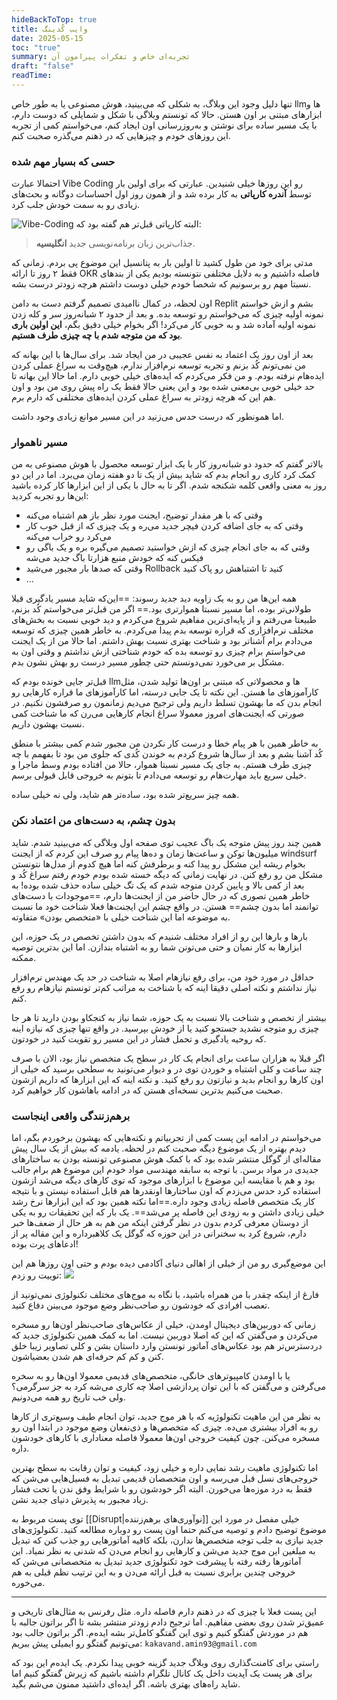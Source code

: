 ```yaml
---
hideBackToTop: true
title: وایب کُدینگ
date: 2025-05-15
toc: "true"
summary: تجربه‌ای خاص و تفکرات پیرامون آن
draft: "false"
readTime:
---
```

تنها دلیل وجود این وبلاگ، به شکلی که می‌بینید، هوش مصنوعی یا به طور خاص llmها و ابزارهای مبتنی بر اون هستن. حالا که تونستم وبلاگی با شکل و شمایلی که دوست دارم، با یک مسیر ساده برای نوشتن و به‌روزرسانی اون ایجاد کنم، می‌خواستم کمی از تجربه این روزهای خودم و چیزهایی که در ذهنم می‌گذره صحبت کنم.

### حسی که بسیار مهم شده
احتمالا عبارت Vibe Coding رو این روزها خیلی شنیدین. عبارتی که برای اولین بار توسط **آندره کارپاتی** به کار برده شد و از همون روز اول احساسات دوگانه و بحث‌های زیادی رو به سمت خودش جلب کرد.

![Vibe-Coding](/media/Vibe-karpathy.png)
البته کارپاتی قبل‌تر هم گفته بود که:
> جذاب‌ترین زبان برنامه‌نویسی جدید **انگلیسیه**.

مدتی برای خود من طول کشید تا اولین بار به پتانسیل این موضوع پی بردم.
زمانی که فقط ۲ روز تا ارائه OKR فاصله داشتیم و به دلایل مختلفی نتونسته بودیم یکی از بندهای نسبتا مهم رو برسونیم که شخصا خودم خیلی دوست داشتم هرچه زودتر درست بشه.

اون لحظه، در کمال ناامیدی تصمیم گرفتم دست به دامن Replit بشم و ازش خواستم نمونه اولیه چیزی که می‌خواستم رو توسعه بده. و بعد از حدود ۲ شبانه‌روز سر و کله زدن نمونه اولیه آماده شد و به خوبی کار می‌کرد!
اگر بخوام خیلی دقیق بگم، **این اولین باری بود که من متوجه شدم با چه چیزی طرف هستیم**.

بعد از اون روز یک اعتماد به نفس عجیبی در من ایجاد شد. برای سال‌ها با این بهانه که من نمی‌تونم کُد بزنم و تجربه توسعه نرم‌افزار ندارم، هیچ‌وقت به سراغ عملی کردن ایده‌هام نرفته بودم. و من فکر می‌کردم که ایده‌های خیلی خوبی دارم. اما حالا این بهانه تا حد خیلی خوبی بی‌معنی شده بود و این یعنی حالا فقط یک راه پیش روی من بود و اون هم این که هرچه زودتر به سراغ عملی کردن ایده‌های مختلفی که دارم برم.

اما همونطور که درست حدس می‌زنید در این مسیر موانع زیادی وجود داشت.
### مسیر ناهموار
بالاتر گفتم که حدود دو شبانه‌روز کار با یک ابزار توسعه محصول با هوش مصنوعی به من کمک کرد کاری رو انجام بدم که شاید بیش از یک تا دو هفته زمان می‌برد. اما در این دو روز به معنی واقعی کلمه شکنجه شدم.
اگر تا به حال با یکی از این ابزارها کار کرده باشید این‌ها رو تجربه کردید:
- وقتی که با هر مقدار توضیح، ایجنت مورد نظر باز هم اشتباه می‌کنه
- وقتی که به جای اضافه کردن فیچر جدید می‌ره و یک چیزی که از قبل خوب کار می‌کرد رو خراب می‌کنه
- وقتی که به جای انجام چیزی که ازش خواستید تصمیم می‌گیره بره و یک باگی رو فیکس کنه که خودش منبع هزارتا باگ جدید می‌شه
- وقتی که صدها بار مجبور می‌شید Rollback کنید تا اشتباهش رو پاک کنید
- ...

همه این‌ها من رو به یک زاویه دید جدید رسوند: 
==این‌که شاید مسیر یادگیری قبلا طولانی‌تر بوده، اما مسیر نسبتا هموارتری بود.==
اگر من قبل‌تر می‌خواستم کُد بزنم، طبیعتا می‌رفتم و از پایه‌ای‌ترین مفاهیم شروع می‌کردم و دید خوبی نسبت به بخش‌های مختلف نرم‌افزاری که قراره توسعه بدم پیدا می‌کردم. به خاطر همین چیزی که توسعه می‌دادم برام آشناتر بود و شناخت بهتری نسبت بهش داشتم. اما حالا من از یک ایجنت می‌خواستم برام چیزی رو توسعه بده که خودم شناختی ازش نداشتم و وقتی اون به مشکل بر می‌خورد نمی‌دونستم حتی چطور مسیر درست رو بهش نشون بدم.

قبل‌تر جایی خونده بودم که llmها و محصولاتی که مبتنی بر اون‌ها تولید شدن، مثل کارآموزهای ما هستن. این نکته تا یک جایی درسته، اما کارآموزهای ما قراره کارهایی رو انجام بدن که ما بهشون تسلط داریم ولی ترجیح می‌دیم زمانمون رو صرفشون نکنیم.
در صورتی که ایجنت‌های امروز معمولا سراغ انجام کارهایی می‌رن که ما شناخت کمی نسبت بهشون داریم.

به خاطر همین با هر پیام خطا و درست کار نکردن من مجبور شدم کمی بیشتر با منطق کُد آشنا بشم و بعد از سال‌ها شروع کردم به خوندن کُدی که جلوی من بود تا بفهمم با چه چیزی طرف هستم. به جای یک مسیر نسبتا هموار، حالا من افتاده بودم وسط ماجرا و خیلی سریع باید مهارت‌هام رو توسعه می‌دادم تا بتونم به خروجی قابل قبولی برسم.

همه چیز سریع‌تر شده بود، ساده‌تر هم شاید، ولی نه خیلی ساده.
### بدون چشم، به دست‌های من اعتماد نکن
همین چند روز پیش متوجه یک باگ عجیب توی صفحه اول وبلاگی که می‌بینید شدم. شاید میلیون‌ها توکن و ساعت‌ها زمان و ده‌ها پیام رو صرف این کردم که از ایجنت windsurf بخوام ریشه این مشکل رو پیدا کنه و برطرفش کنه اما هیچ کدوم از مدل‌ها نتونستن مشکل من رو رفع کنن.
در نهایت زمانی که دیگه خسته شده بودم خودم رفتم سراغ کُد و بعد از کمی بالا و پایین کردن متوجه شدم که یک تگ خیلی ساده حذف شده بوده! 
به خاطر همین تصوری که در حال حاضر من از ایجنت‌ها دارم، ==موجودات با دست‌های توانمند اما بدون چشم== هستن. در واقع چشم این ایجنت‌ها فعلا شناخت خود ما نسبت به موضوعه اما این شناخت خیلی با «متخصص بودن» متفاوته.

بارها و بارها این رو از افراد مختلف شنیدم که بدون داشتن تخصص در یک حوزه، این ابزارها به کار نمیان و حتی می‌تونن شما رو به اشتباه بندازن. اما این بدترین توصیه ممکنه.

حداقل در مورد خود من، برای رفع نیازهام اصلا به شناخت در حد یک مهندس نرم‌افزار نیاز نداشتم و نکته اصلی دقیقا اینه که با شناخت به مراتب کم‌تر تونستم نیازهام رو رفع کنم.

بیشتر از تخصص و شناخت بالا نسبت به یک حوزه، شما نیاز به کنجکاو بودن دارید تا هر جا چیزی رو متوجه نشدید جستجو کنید یا از خودش بپرسید. در واقع تنها چیزی که نیازه اینه که روحیه یادگیری و تحمل فشار در این مسیر رو تقویت کنید در خودتون.

اگر قبلا به هزاران ساعت برای انجام یک کار در سطح یک متخصص نیاز بود، الان با صرف چند ساعت و کلی اشتباه و خوردن توی در و دیوار می‌تونید به سطحی برسید که خیلی از اون کارها رو انجام بدید و نیازتون رو رفع کنید. و نکته اینه که این ابزارها که داریم ازشون صحبت می‌کنیم بدترین نسخه‌ای هستن که در ادامه باهاشون کار خواهیم کرد.
### برهم‌زنندگی واقعی اینجاست
می‌خواستم در ادامه این پست کمی از تجربیاتم و نکته‌هایی که بهشون برخوردم بگم، اما دیدم بهتره از یک موضوع دیگه صحبت کنم در لحظه. یادمه که بیش از یک سال پیش مقاله‌ای از گوگل منتشر شده بود که با کمک هوش مصنوعی تونسته بودن به ساختارهای جدیدی در مواد برسن.
با توجه به سابقه مهندسی مواد خودم این موضوع هم برام جالب بود و هم با مقایسه این موضوع با ابزارهای موجود که توی کارهای دیگه می‌شد ازشون استفاده کرد حدس می‌زدم که اون ساختارها اونقدرها هم قابل استفاده نیستن و با نتیجه کار یک متخصص فاصله زیادی وجود داره.==اما نکته همین بود که این ابزارها نرخ رشد خیلی زیادی داشتن و به زودی این فاصله پر می‌شد==. 
یک بار که این تحقیقات رو به یکی از دوستان معرفی کردم بدون در نظر گرفتن اینکه من هم به هر حال از ضعف‌ها خبر دارم، شروع کرد به سخنرانی در این حوزه که گوگل یک کلاهبرداره و این مقاله پر از ادعاهای پرت بوده!

این موضع‌گیری رو من از خیلی از اهالی دنیای آکادمی دیده بودم و حتی اون روزها هم این توییت رو زدم:
![](/media/academy-dilemma.png)

فارغ از اینکه چقدر با من همراه باشید، با نگاه به موج‌های مختلف تکنولوژی نمی‌تونید از تعصب افرادی که خودشون رو صاحب‌نظر وضع موجود می‌بینن دفاع کنید.

زمانی که دوربین‌های دیجیتال اومدن، خیلی از عکاس‌های صاحب‌نظر اون‌ها رو مسخره می‌کردن و می‌گفتن که این که اصلا دوربین نیست. اما به کمک همین تکنولوژی جدید که دردسترس‌تر هم بود عکاس‌های آماتور تونستن وارد داستان بشن و کلی تصاویر زیبا خلق کنن و کم کم حرفه‌ای هم شدن بعضیاشون.

یا با اومدن کامپیوترهای خانگی، متخصص‌های قدیمی معمولا اون‌ها رو به سخره می‌گرفتن و می‌گفتن که با این توان پردازشی اصلا چه کاری می‌شه کرد به جز سرگرمی؟ ولی خب تاریخ رو همه می‌دونیم.

به نظر من این ماهیت تکنولوژیه که با هر موج جدید، توان انجام طیف وسیع‌تری از کارها رو به افراد بیشتری می‌ده. چیزی که متخصص‌ها و ذی‌نفعان وضع موجود در ابتدا اون رو مسخره می‌کنن. چون کیفیت خروجی اون‌ها معمولا فاصله معناداری با کارهای خودشون داره.

اما تکنولوژی ماهیت رشد نمایی داره و خیلی زود، کیفیت و توان رقابت به سطح بهترین خروجی‌های نسل قبل می‌رسه و اون متخصصان قدیمی تبدیل به فسیل‌هایی می‌شن که فقط به درد موزه‌ها می‌خورن. البته اگر خودشون رو با شرایط وفق ندن یا تحت فشار زیاد مجبور به پذیرش دنیای جدید نشن.

توی پست مربوط به [[Disrupt|نوآوری‌های برهم‌زننده]] خیلی مفصل در مورد این موضوع توضیح دادم و توصیه می‌کنم حتما اون پست رو دوباره مطالعه کنید. تکنولوژی‌های جدید نیازی به جلب توجه متخصص‌ها ندارن، بلکه کافیه آماتورهایی رو جذب کنن که تبدیل به مبلغین این موج جدید می‌شن و کارهایی رو انجام می‌دن که شدنی به نظر نمیاد. این آماتورها رفته رفته با پیشرفت خود تکنولوژی جدید تبدیل به متخصصانی می‌شن که خروجی چندین برابری نسبت به قبل ارائه می‌دن و به این ترتیب نظم قبلی به هم می‌خوره.

---
این پست فعلا با چیزی که در ذهنم دارم فاصله داره. مثل رفرنس به مثال‌های تاریخی و عمیق‌تر شدن روی بعضی مفاهیم. اما ترجیح دادم زودتر منتشر بشه تا اگر براتون جالبه با هم در موردش گفتگو کنیم و توی این گفتگو کامل‌تر بشه ایده‌م. اگر براتون جالب بود می‌تونیم گفتگو رو ایمیلی پیش ببریم: `kakavand.amin93@gmail.com`

راستی برای کامنت‌گذاری روی وبلاگ جدید گزینه خوبی پیدا نکردم. یک ایده‌م این بود که برای هر پست یک آپدیت داخل یک کانال تلگرام داشته باشیم که زیرش گفتگو کنیم اما شاید راه‌های بهتری باشه. اگر ایده‌ای داشتید ممنون می‌شم بگید.